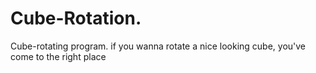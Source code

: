 # Cube-Rotation.
Cube-rotating program.
if you wanna rotate a nice looking cube, you've come to the right place
